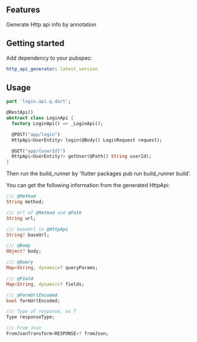 ## Features

Generate Http api info by annotation

## Getting started

Add dependency to your pubspec:
```yaml
http_api_generator: latest_version
```

## Usage

```dart
part 'login.api.g.dart';

@RestApi()
abstract class LoginApi {
  factory LoginApi() => _LoginApi();

  @POST("app/login")
  HttpApi<UserEntity> login(@Body() LoginRequest request);

  @GET("app/{userId}")
  HttpApi<UserEntity?> getUser(@Path() String userId);
}
```

Then run the build_runner by 'flutter packages pub run build_runner build'. 

You can get the following information from the generated HttpApi:
```dart
/// @Method
String method;

/// Url of @Method and @Path
String url;

/// baseUrl in @HttpApi
String? baseUrl;

/// @Body
Object? body;

/// @Query
Map<String, dynamic>? queryParams;

/// @Field
Map<String, dynamic>? fields;

/// @FormUrlEncoded
bool formUrlEncoded;

/// Type of response, as T
Type responseType;

/// From Json
FromJsonTransform<RESPONSE>? fromJson;
```
